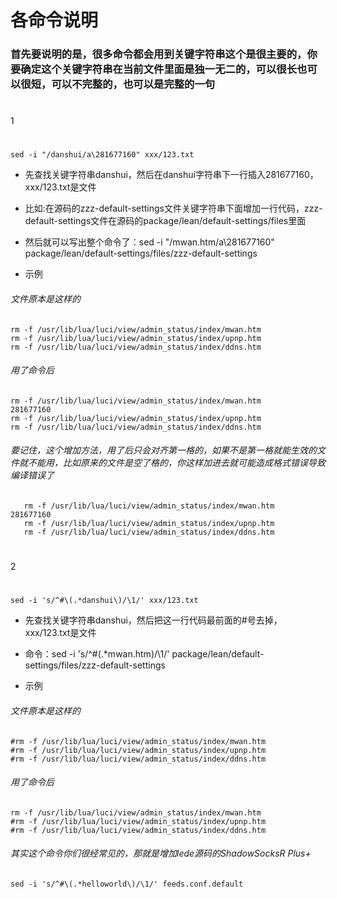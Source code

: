 # 各命令说明

### 首先要说明的是，很多命令都会用到关键字符串这个是很主要的，你要确定这个关键字符串在当前文件里面是独一无二的，可以很长也可以很短，可以不完整的，也可以是完整的一句
#
1
#
    sed -i "/danshui/a\281677160" xxx/123.txt

- 先查找关键字符串danshui，然后在danshui字符串下一行插入281677160，xxx/123.txt是文件

- 比如:在源码的zzz-default-settings文件关键字符串下面增加一行代码，zzz-default-settings文件在源码的package/lean/default-settings/files里面

- 然后就可以写出整个命令了：sed -i "/mwan.htm/a\281677160" package/lean/default-settings/files/zzz-default-settings

- 示例
###### 文件原本是这样的
    rm -f /usr/lib/lua/luci/view/admin_status/index/mwan.htm
    rm -f /usr/lib/lua/luci/view/admin_status/index/upnp.htm
    rm -f /usr/lib/lua/luci/view/admin_status/index/ddns.htm

###### 用了命令后
    rm -f /usr/lib/lua/luci/view/admin_status/index/mwan.htm
    281677160
    rm -f /usr/lib/lua/luci/view/admin_status/index/upnp.htm
    rm -f /usr/lib/lua/luci/view/admin_status/index/ddns.htm

###### 要记住，这个增加方法，用了后只会对齐第一格的，如果不是第一格就能生效的文件就不能用，比如原来的文件是空了格的，你这样加进去就可能造成格式错误导致编译错误了
       
       rm -f /usr/lib/lua/luci/view/admin_status/index/mwan.htm
    281677160
       rm -f /usr/lib/lua/luci/view/admin_status/index/upnp.htm
       rm -f /usr/lib/lua/luci/view/admin_status/index/ddns.htm
#
#
2
#
    sed -i 's/^#\(.*danshui\)/\1/' xxx/123.txt

- 先查找关键字符串danshui，然后把这一行代码最前面的#号去掉，xxx/123.txt是文件

- 命令：sed -i 's/^#\(.*mwan.htm\)/\1/' package/lean/default-settings/files/zzz-default-settings

- 示例
###### 文件原本是这样的
    #rm -f /usr/lib/lua/luci/view/admin_status/index/mwan.htm
    #rm -f /usr/lib/lua/luci/view/admin_status/index/upnp.htm
    #rm -f /usr/lib/lua/luci/view/admin_status/index/ddns.htm

###### 用了命令后
    rm -f /usr/lib/lua/luci/view/admin_status/index/mwan.htm
    #rm -f /usr/lib/lua/luci/view/admin_status/index/upnp.htm
    #rm -f /usr/lib/lua/luci/view/admin_status/index/ddns.htm
    
###### 其实这个命令你们很经常见的，那就是增加lede源码的ShadowSocksR Plus+
    sed -i 's/^#\(.*helloworld\)/\1/' feeds.conf.default
    
